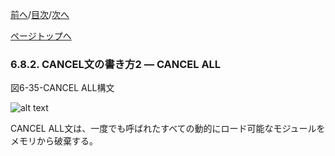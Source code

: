 <!--navi start1-->
[前へ](6-8-1.md)/[目次](https://momo2584.github.io/opensourcecobol.github.io/markdown/TOC.html)/[次へ](6-9.md)
<!--navi end1-->
<!--navi start2-->

[ページトップへ](6-8-2.md)
<!--navi end2-->
### 6.8.2. CANCEL文の書き方2 ― CANCEL ALL

図6-35-CANCEL ALL構文

![alt text](Image/6-35(cancel).png)

CANCEL ALL文は、一度でも呼ばれたすべての動的にロード可能なモジュールをメモリから破棄する。

